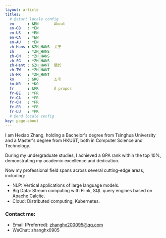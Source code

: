 ```yaml
---
layout: article
titles:
  # @start locale config
  en      : &EN       About
  en-GB   : *EN
  en-US   : *EN
  en-CA   : *EN
  en-AU   : *EN
  zh-Hans : &ZH_HANS  关于
  zh      : *ZH_HANS
  zh-CN   : *ZH_HANS
  zh-SG   : *ZH_HANS
  zh-Hant : &ZH_HANT  關於
  zh-TW   : *ZH_HANT
  zh-HK   : *ZH_HANT
  ko      : &KO       소개
  ko-KR   : *KO
  fr      : &FR       À propos
  fr-BE   : *FR
  fr-CA   : *FR
  fr-CH   : *FR
  fr-FR   : *FR
  fr-LU   : *FR
  # @end locale config
key: page-about
---
```


I am Hexiao Zhang, holding a Bachelor's degree from Tsinghua University and a Master's degree from HKUST, both in Computer Science and Technology. 

During my undergraduate studies, I achieved a GPA rank within the top 10%, demonstrating my academic excellence and dedication.

Now my professional field spans across several cutting-edge areas, including:

- NLP: Vertical applications of large language models.
- Big Data: Stream computing with Flink, SQL query engines based on Apache Calcite.
- Cloud: Distributed computing, Kubernetes.

### Contact me:

- Email (Preferred): zhanghx200095@qq.com
- WeChat: zhanghx0905

